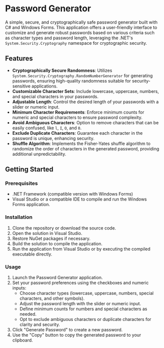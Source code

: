 # Password Generator

A simple, secure, and cryptographically safe password generator built with C# and Windows Forms. This application offers a user-friendly interface to customize and generate robust passwords based on various criteria such as character types and password length, leveraging the .NET's `System.Security.Cryptography` namespace for cryptographic security.

## Features

- **Cryptographically Secure Randomness**: Utilizes `System.Security.Cryptography.RandomNumberGenerator` for generating passwords, ensuring high-quality randomness suitable for security-sensitive applications.
- **Customizable Character Sets**: Include lowercase, uppercase, numbers, and special characters in your passwords.
- **Adjustable Length**: Control the desired length of your passwords with a slider or numeric input.
- **Minimum Character Requirements**: Enforce minimum counts for numeric and special characters to ensure password complexity.
- **Avoid Ambiguous Characters**: Option to remove characters that can be easily confused, like `l`, `I`, `O`, and `0`.
- **Exclude Duplicate Characters**: Guarantee each character in the password is unique, enhancing security.
- **Shuffle Algorithm**: Implements the Fisher-Yates shuffle algorithm to randomize the order of characters in the generated password, providing additional unpredictability.

## Getting Started

### Prerequisites

- .NET Framework (compatible version with Windows Forms)
- Visual Studio or a compatible IDE to compile and run the Windows Forms application.

### Installation

1. Clone the repository or download the source code.
2. Open the solution in Visual Studio.
3. Restore NuGet packages if necessary.
4. Build the solution to compile the application.
5. Run the application from Visual Studio or by executing the compiled executable directly.

### Usage

1. Launch the Password Generator application.
2. Set your password preferences using the checkboxes and numeric inputs:
    - Choose character types (lowercase, uppercase, numbers, special characters, and other symbols).
    - Adjust the password length with the slider or numeric input.
    - Define minimum counts for numbers and special characters as needed.
    - Opt to exclude ambiguous characters or duplicate characters for clarity and security.
3. Click "Generate Password" to create a new password.
4. Use the "Copy" button to copy the generated password to your clipboard.
